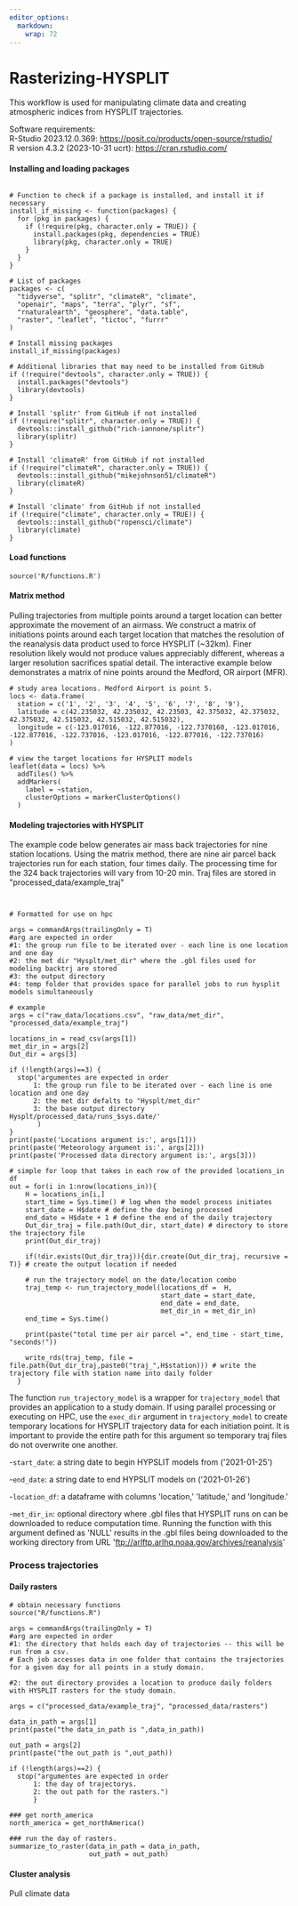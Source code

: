 ```yaml
---
editor_options: 
  markdown: 
    wrap: 72
---
```


# Rasterizing-HYSPLIT

This workflow is used for manipulating climate data and creating
atmospheric indices from HYSPLIT trajectories.

Software requirements:\
R-Studio 2023.12.0.369:
<https://posit.co/products/open-source/rstudio/>\
R version 4.3.2 (2023-10-31 ucrt): <https://cran.rstudio.com/>

#### Installing and loading packages

```{r}

# Function to check if a package is installed, and install it if necessary
install_if_missing <- function(packages) {
  for (pkg in packages) {
    if (!require(pkg, character.only = TRUE)) {
      install.packages(pkg, dependencies = TRUE)
      library(pkg, character.only = TRUE)
    }
  }
}

# List of packages
packages <- c(
  "tidyverse", "splitr", "climateR", "climate", 
  "openair", "maps", "terra", "plyr", "sf", 
  "rnaturalearth", "geosphere", "data.table", 
  "raster", "leaflet", "tictoc", "furrr"
)

# Install missing packages
install_if_missing(packages)

# Additional libraries that may need to be installed from GitHub
if (!require("devtools", character.only = TRUE)) {
  install.packages("devtools")
  library(devtools)
}

# Install 'splitr' from GitHub if not installed
if (!require("splitr", character.only = TRUE)) {
  devtools::install_github("rich-iannone/splitr")
  library(splitr)
}

# Install 'climateR' from GitHub if not installed
if (!require("climateR", character.only = TRUE)) {
  devtools::install_github("mikejohnson51/climateR")
  library(climateR)
}

# Install 'climate' from GitHub if not installed
if (!require("climate", character.only = TRUE)) {
  devtools::install_github("ropensci/climate")
  library(climate)
}
```

#### Load functions

```{r}
source('R/functions.R')
```

#### Matrix method

Pulling trajectories from multiple points around a target location can
better approximate the movement of an airmass. We construct a matrix of
initiations points around each target location that matches the
resolution of the reanalysis data product used to force HYSPLIT
(\~32km). Finer resolution likely would not produce values appreciably
different, whereas a larger resolution sacrifices spatial detail. The
interactive example below demonstrates a matrix of nine points around
the Medford, OR airport (MFR).

```{r}
# study area locations. Medford Airport is point 5.
locs <- data.frame(
  station = c('1', '2', '3', '4', '5', '6', '7', '8', '9'),
  latitude = c(42.235032, 42.235032, 42.23503, 42.375032, 42.375032, 42.375032, 42.515032, 42.515032, 42.515032),
  longitude = c(-123.017016, -122.877016, -122.7370160, -123.017016, -122.877016, -122.737016, -123.017016, -122.877016, -122.737016)
)

# view the target locations for HYSPLIT models
leaflet(data = locs) %>%
  addTiles() %>%
  addMarkers(
    label = ~station,
    clusterOptions = markerClusterOptions()
  )
```

#### Modeling trajectories with HYSPLIT

The example code below generates air mass back trajectories for nine
station locations. Using the matrix method, there are nine air parcel
back trajectories run for each station, four times daily. The processing
time for the 324 back trajectories will vary from 10-20 min. Traj files
are stored in "processed_data/example_traj"

```{r, eval=FALSE}


# Formatted for use on hpc

args = commandArgs(trailingOnly = T)
#arg are expected in order
#1: the group run file to be iterated over - each line is one location and one day 
#2: the met dir "Hysplt/met_dir" where the .gbl files used for modeling backtrj are stored
#3: the output directory
#4: temp folder that provides space for parallel jobs to run hysplit models simultaneously

# example 
args = c("raw_data/locations.csv", "raw_data/met_dir", "processed_data/example_traj")

locations_in = read_csv(args[1])
met_dir_in = args[2] 
Out_dir = args[3] 

if (!length(args)==3) {
  stop('argumentes are expected in order
      1: the group run file to be iterated over - each line is one location and one day
      2: the met dir defalts to "Hysplt/met_dir"
      3: the base output directory Hysplt/processed_data/runs_$sys.date/'
       )
}
print(paste('Locations argument is:', args[1]))
print(paste('Meteorology argument is:', args[2]))
print(paste('Processed data directory argument is:', args[3]))

# simple for loop that takes in each row of the provided locations_in df
out = for(i in 1:nrow(locations_in)){
    H = locations_in[i,]
    start_time = Sys.time() # log when the model process initiates
    start_date = H$date # define the day being processed
    end_date = H$date + 1 # define the end of the daily trajectory
    Out_dir_traj = file.path(Out_dir, start_date) # directory to store the trajectory file
    print(Out_dir_traj)
    
    if(!dir.exists(Out_dir_traj)){dir.create(Out_dir_traj, recursive = T)} # create the output location if needed
    
    # run the trajectory model on the date/location combo
    traj_temp <- run_trajectory_model(locations_df =  H,
                                      start_date = start_date,
                                      end_date = end_date, 
                                      met_dir_in = met_dir_in)
    end_time = Sys.time()
    
    print(paste("total time per air parcel =", end_time - start_time, "seconds!"))
    
    write_rds(traj_temp, file = file.path(Out_dir_traj,paste0("traj_",H$station))) # write the trajectory file with station name into daily folder
  }
```

The function `run_trajectory_model` is a wrapper for `trajectory_model`
that provides an application to a study domain. If using parallel
processing or executing on HPC, use the `exec_dir` argument in
`trajectory_model` to create temporary locations for HYSPLIT trajectory
data for each initiation point. It is important to provide the entire
path for this argument so temporary traj files do not overwrite one
another.

\-`start_date`: a string date to begin HYPSLIT models from
('2021-01-25')

\-`end_date`: a string date to end HYPSLIT models on ('2021-01-26')

\-`location_df`: a dataframe with columns 'location,' 'latitude,' and
'longitude.'

\-`met_dir_in`: optional directory where .gbl files that HYSPLIT runs on
can be downloaded to reduce computation time. Running the function with
this argument defined as 'NULL' results in the .gbl files being
downloaded to the working directory from URL
'<ftp://arlftp.arlhq.noaa.gov/archives/reanalysis>'

### Process trajectories

#### Daily rasters

```{r}
# obtain necessary functions
source("R/functions.R")

args = commandArgs(trailingOnly = T)
#arg are expected in order
#1: the directory that holds each day of trajectories -- this will be run from a csv.
# Each job accesses data in one folder that contains the trajectories for a given day for all points in a study domain. 

#2: the out directory provides a location to produce daily folders with HYSPLIT rasters for the study domain.

args = c("processed_data/example_traj", "processed_data/rasters")

data_in_path = args[1]
print(paste("the data_in_path is ",data_in_path))

out_path = args[2]
print(paste("the out_path is ",out_path))

if (!length(args)==2) {
  stop("argumentes are expected in order
      1: the day of trajectorys.
      2: the out path for the rasters.")
      }

### get north_america
north_america = get_northAmerica()

### run the day of rasters.
summarize_to_raster(data_in_path = data_in_path,
                    out_path = out_path)
```

#### Cluster analysis

Pull climate data
